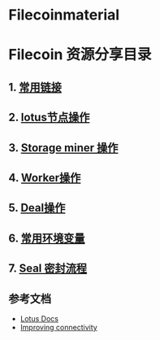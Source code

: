 # Filecoinmaterial

# Filecoin 资源分享目录

## 1. [常用链接](filecoininfo/1_ref_links.md)

## 2. [lotus节点操作](filecoininfo/2_lotus_op.md)

## 3. [Storage miner 操作](filecoininfo/3_miner_op.md)

## 4. [Worker操作](filecoininfo/4_worker_op.md)

## 5. [Deal操作](filecoininfo/5_deal_op.md)

## 6. [常用环境变量](filecoininfo/6_envs.md)

## 7. [Seal 密封流程](filecoininfo/7_seal_algorithm.md)


## **参考文档**
- [Lotus Docs](https://docs.filecoin.io)
- [Improving connectivity](https://docs.filecoin.io/mine/connectivity/)










